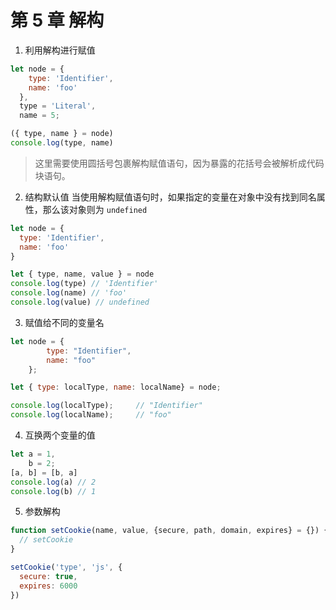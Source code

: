 # 第 5 章 解构

1. 利用解构进行赋值
``` js
let node = {
    type: 'Identifier',
    name: 'foo'
  },
  type = 'Literal',
  name = 5;

({ type, name } = node)
console.log(type, name)
```
> 这里需要使用圆括号包裹解构赋值语句，因为暴露的花括号会被解析成代码块语句。

2. 结构默认值
当使用解构赋值语句时，如果指定的变量在对象中没有找到同名属性，那么该对象则为 `undefined`

``` js
let node = {
  type: 'Identifier',
  name: 'foo'
}

let { type, name, value } = node
console.log(type) // 'Identifier'
console.log(name) // 'foo'
console.log(value) // undefined
```

3. 赋值给不同的变量名

```js
let node = {
        type: "Identifier",
        name: "foo"
    };

let { type: localType, name: localName} = node;

console.log(localType);     // "Identifier"
console.log(localName);     // "foo"
```

4. 互换两个变量的值

``` js
let a = 1,
    b = 2;
[a, b] = [b, a]
console.log(a) // 2
console.log(b) // 1
```

5. 参数解构

```js
function setCookie(name, value, {secure, path, domain, expires} = {}) {
  // setCookie
}

setCookie('type', 'js', {
  secure: true,
  expires: 6000
})
```